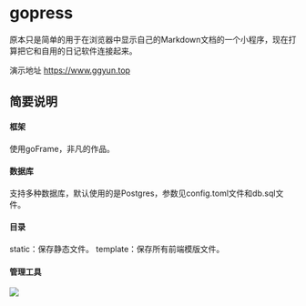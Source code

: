 # gopress
原本只是简单的用于在浏览器中显示自己的Markdown文档的一个小程序，现在打算把它和自用的日记软件连接起来。

演示地址 https://www.ggyun.top

## 简要说明
#### 框架
使用goFrame，非凡的作品。
#### 数据库
支持多种数据库，默认使用的是Postgres，参数见config.toml文件和db.sql文件。
#### 目录
static：保存静态文件。
template：保存所有前端模版文件。

#### 管理工具
![](http://www.ggyun.top/static/screen/ggpressadmin.png)
